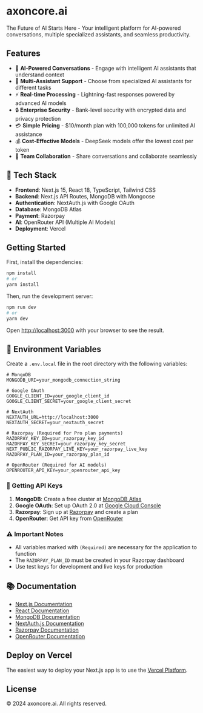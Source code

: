 # axoncore.ai

The Future of AI Starts Here - Your intelligent platform for AI-powered conversations, multiple specialized assistants, and seamless productivity.

## Features

- 🤖 **AI-Powered Conversations** - Engage with intelligent AI assistants that understand context
- 🔄 **Multi-Assistant Support** - Choose from specialized AI assistants for different tasks
- ⚡ **Real-time Processing** - Lightning-fast responses powered by advanced AI models
- 🔒 **Enterprise Security** - Bank-level security with encrypted data and privacy protection
- 💳 **Simple Pricing** - $10/month plan with 100,000 tokens for unlimited AI assistance
- 💰 **Cost-Effective Models** - DeepSeek models offer the lowest cost per token
- 👥 **Team Collaboration** - Share conversations and collaborate seamlessly

## 🚀 Tech Stack

- **Frontend**: Next.js 15, React 18, TypeScript, Tailwind CSS
- **Backend**: Next.js API Routes, MongoDB with Mongoose
- **Authentication**: NextAuth.js with Google OAuth
- **Database**: MongoDB Atlas
- **Payment**: Razorpay
- **AI**: OpenRouter API (Multiple AI Models)
- **Deployment**: Vercel

## Getting Started

First, install the dependencies:

```bash
npm install
# or
yarn install
```

Then, run the development server:

```bash
npm run dev
# or
yarn dev
```

Open [http://localhost:3000](http://localhost:3000) with your browser to see the result.

## 🔧 Environment Variables

Create a `.env.local` file in the root directory with the following variables:

```env
# MongoDB
MONGODB_URI=your_mongodb_connection_string

# Google OAuth
GOOGLE_CLIENT_ID=your_google_client_id
GOOGLE_CLIENT_SECRET=your_google_client_secret

# NextAuth
NEXTAUTH_URL=http://localhost:3000
NEXTAUTH_SECRET=your_nextauth_secret

# Razorpay (Required for Pro plan payments)
RAZORPAY_KEY_ID=your_razorpay_key_id
RAZORPAY_KEY_SECRET=your_razorpay_key_secret
NEXT_PUBLIC_RAZORPAY_LIVE_KEY=your_razorpay_live_key
RAZORPAY_PLAN_ID=your_razorpay_plan_id

# OpenRouter (Required for AI models)
OPENROUTER_API_KEY=your_openrouter_api_key
```

### 🔑 Getting API Keys

1. **MongoDB**: Create a free cluster at [MongoDB Atlas](https://www.mongodb.com/atlas)
2. **Google OAuth**: Set up OAuth 2.0 at [Google Cloud Console](https://console.cloud.google.com/)
3. **Razorpay**: Sign up at [Razorpay](https://razorpay.com/) and create a plan
4. **OpenRouter**: Get API key from [OpenRouter](https://openrouter.ai/)

### ⚠️ Important Notes

- All variables marked with `(Required)` are necessary for the application to function
- The `RAZORPAY_PLAN_ID` must be created in your Razorpay dashboard
- Use test keys for development and live keys for production

## 📚 Documentation

- [Next.js Documentation](https://nextjs.org/docs)
- [React Documentation](https://react.dev)
- [MongoDB Documentation](https://docs.mongodb.com)
- [NextAuth.js Documentation](https://next-auth.js.org)
- [Razorpay Documentation](https://razorpay.com/docs)
- [OpenRouter Documentation](https://openrouter.ai/docs)

## Deploy on Vercel

The easiest way to deploy your Next.js app is to use the [Vercel Platform](https://vercel.com/new?utm_medium=default-template&filter=next.js&utm_source=create-next-app&utm_campaign=create-next-app-readme).

## License

© 2024 axoncore.ai. All rights reserved.
